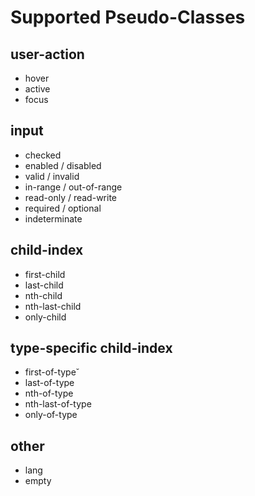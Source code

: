 # Supported Pseudo-Classes
## user-action
* hover
* active
* focus

## input
* checked
* enabled / disabled
* valid / invalid
* in-range / out-of-range
* read-only / read-write
* required / optional
* indeterminate

## child-index
* first-child
* last-child
* nth-child
* nth-last-child
* only-child

## type-specific child-index
* first-of-type˘
* last-of-type
* nth-of-type
* nth-last-of-type
* only-of-type

## other
* lang
* empty